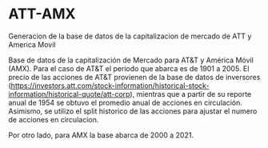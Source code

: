 # ATT-AMX
Generacion de la base de datos de la capitalizacion de mercado de ATT y America Movil

Base de datos de la capitalización de Mercado para AT&T y América Móvil (AMX). Para el caso de AT&T el periodo que
abarca es de 1901 a 2005. El precio de las acciones de AT&T provienen de la base de datos de inversores (https://investors.att.com/stock-information/historical-stock-information/historical-quote/att-corp), mientras que a partir de su reporte anual de 1954 se obtuvo el promedio anual de acciones en circulación. Asimismo, se utilizo el split historico de las acciones para ajustar el numero de acciones en circulacion.


Por otro lado, para AMX la base abarca de 2000 a 2021.
